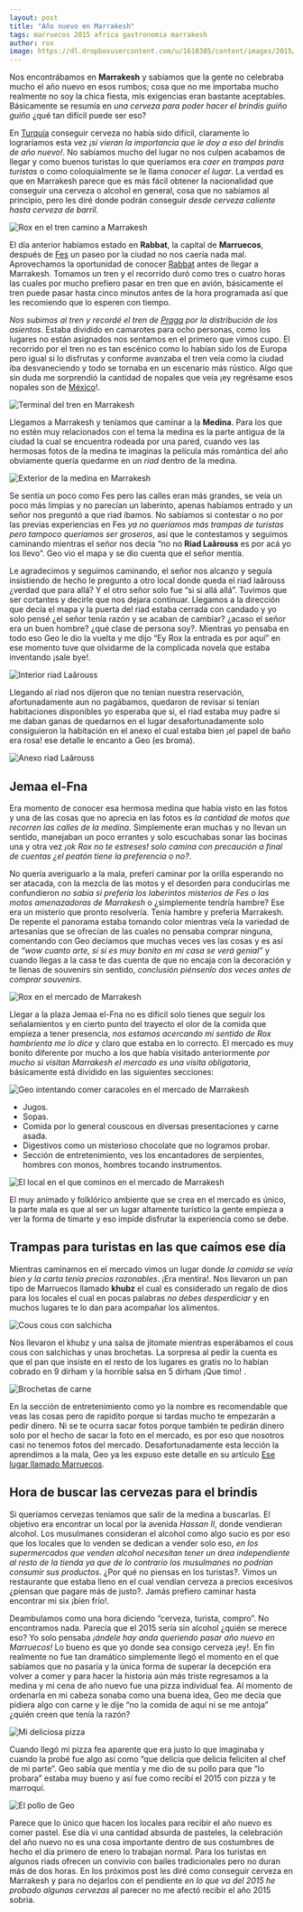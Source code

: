 ```yaml
---
layout: post
title: "Año nuevo en Marrakesh"
tags: marruecos 2015 africa gastronomia marrakesh
author: rox
image: https://dl.dropboxusercontent.com/u/1610385/content/images/2015/01/2014-12-31-15-19-32-2-1.jpg
---
```

Nos encontrábamos en **Marrakesh** y sabíamos que la gente no celebraba mucho el año nuevo en esos rumbos; cosa que no me importaba mucho realmente no soy la chica fiesta, mis exigencias eran bastante aceptables. Básicamente se resumía en *una cerveza para poder hacer el brindis guiño guiño* ¿qué tan difícil puede ser eso? 

En [Turquía](/tag/turquia) conseguir cerveza no había sido difícil, claramente lo lograríamos esta vez *¡si vieran la importancia que le doy a eso del brindis de año nuevo!*. No sabíamos mucho del lugar no nos culpen acabamos de llegar y como buenos turistas lo que  queríamos era *caer en trampas para turistas* o como coloquialmente se le llama *conocer el lugar*. La verdad es que en Marrakesh parece que es más fácil obtener la nacionalidad que conseguir una cerveza o alcohol en general, cosa que no sabíamos al principio, pero les diré donde podrán conseguir *desde cerveza caliente hasta cerveza de barril.*

![Rox en el tren camino a Marrakesh](https://dl.dropboxusercontent.com/u/1610385/content/images/2015/01/2014-12-31-12-55-31.jpg)

El día anterior habíamos estado en **Rabbat**, la capital de **Marruecos**, después de [Fes](/tag/fes) un paseo por la ciudad no nos caería nada mal. Aprovechamos la oportunidad de conocer [Rabbat](/tag/rabat) antes de llegar a Marrakesh. Tomamos un tren y el recorrido duró como tres o cuatro horas las cuales por mucho prefiero pasar en tren que en avión, básicamente el tren puede pasar hasta cinco minutos antes de la hora programada así que les recomiendo que lo esperen con tiempo. 

*Nos subimos al tren y recordé el tren de [Praga](/tag/praga) por la distribución de los asientos*. Estaba dividido en camarotes para ocho personas, como los lugares no están asignados nos sentamos en el primero que vimos cupo. El recorrido por el tren no es tan escénico como lo habían sido los de Europa pero igual si lo disfrutas y conforme avanzaba el tren veía como la ciudad iba desvaneciendo y todo se tornaba en un escenario más rústico. Algo que sin duda me sorprendió la cantidad de nopales que veía ¡ey regrésame esos nopales son de [México](/tag/mexico)!.

![Terminal del tren en Marrakesh](https://dl.dropboxusercontent.com/u/1610385/content/images/2015/01/2014-12-31-14-46-11.jpg)

Llegamos a Marrakesh y teníamos que caminar a la **Medina**. Para los que no estén muy relacionados con el tema la medina es la parte antigua de la ciudad la cual se encuentra rodeada por una pared, cuando ves las hermosas fotos de la medina te imaginas la película más romántica del año obviamente quería quedarme en un *riad* dentro de la medina.

![Exterior de la medina en Marrakesh](https://dl.dropboxusercontent.com/u/1610385/content/images/2015/01/2014-12-31-15-19-32-2.jpg)

Se sentía un poco como Fes pero las calles eran más grandes, se veía un poco más limpias  y no parecían un laberinto, apenas habíamos entrado y un señor nos preguntó a que riad íbamos. No sabíamos si contestar o no por las previas experiencias en Fes *ya no queríamos más trampas de turistas pero tampoco queríamos ser groseros*,  así que  le contestamos y seguimos caminando mientras  el señor nos decía “no no **Riad Laârouss** es por acá yo los llevo”. Geo vio el mapa y se dio cuenta que el señor mentía. 

Le agradecimos y seguimos caminando, el señor nos alcanzo y seguía insistiendo de hecho le pregunto a otro local donde queda el riad laârouss ¿verdad que para allá? Y el otro señor solo fue “si si allá allá”. Tuvimos que ser cortantes y decirle que nos dejara continuar. Llegamos a la dirección que decía el mapa y la puerta del riad estaba cerrada con candado y yo solo pensé ¿el señor tenía razón y se acaban de cambiar? ¿acaso el señor era un buen hombre? ¿qué clase de persona soy?. Mientras yo pensaba en todo eso Geo le dio la vuelta y me dijo “Ey Rox la entrada es por aquí” en ese momento tuve que olvidarme de la complicada novela que estaba inventando ¡sale bye!. 

![Interior riad Laârouss](https://dl.dropboxusercontent.com/u/1610385/content/images/2015/01/2015-01-01-08-58-53.jpg)

Llegando al riad nos dijeron que no tenían nuestra reservación, afortunadamente aun no pagábamos, quedaron de revisar si tenían habitaciones disponibles yo esperaba que si, el riad estaba muy padre si me daban ganas de quedarnos en el lugar desafortunadamente solo consiguieron la habitación en el anexo el cual estaba bien ¡el papel de baño era rosa! ese detalle le encanto a Geo (es broma).

![Anexo riad Laârouss](https://dl.dropboxusercontent.com/u/1610385/content/images/2015/01/2014-12-31-16-05-49.jpg)

## Jemaa el-Fna

Era momento de conocer esa hermosa medina que había visto en las fotos y una de las cosas que no aprecia en las fotos es *la cantidad de motos que recorren las calles de la medina*. Simplemente eran muchas y no llevan un sentido, manejaban un poco errantes  y solo escuchabas sonar las bocinas una y otra vez *¡ok Rox no te estreses! solo camina con precaución a final de cuentas ¿el peatón tiene la preferencia o no?*. 

No quería averiguarlo a la mala, preferí caminar por la orilla esperando no ser atacada, con la mezcla de las motos y el desorden para conducirlas me confundieron *no sabía si prefería los laberintos misterios de Fes o las motos amenazadoras de Marrakesh* o ¿simplemente tendría hambre? Ese era un misterio que pronto resolvería. Tenía hambre y prefería Marrakesh. De repente el panorama estaba tomando color mientras veía la variedad de artesanías que se ofrecían de las cuales no pensaba comprar ninguna, comentando con Geo decíamos que muchas veces ves las cosas y es así de *“wow cuanto arte, si si es muy bonito en mi casa se verá genial”* y cuando llegas a la casa te das cuenta de que no encaja con la decoración y te llenas de souvenirs sin sentido, *conclusión piénsenlo dos veces antes de comprar souvenirs.*

![Rox en el mercado de Marrakesh](https://dl.dropboxusercontent.com/u/1610385/content/images/2015/01/2014-12-31-16-36-52-3.jpg)

Llegar a la plaza Jemaa el-Fna no es difícil solo tienes que seguir los señalamientos y en cierto punto del trayecto el olor de la comida que empieza a tener presencia, *nos estamos acercando mi sentido de Rox hambrienta me lo dice* y claro que estaba en lo correcto. El mercado es muy bonito diferente por mucho a los que había visitado anteriormente *por mucho si visitan Marrakesh el mercado es una visita obligatoria*, básicamente está dividido en las siguientes secciones:

![Geo intentando comer caracoles en el mercado de Marrakesh](https://dl.dropboxusercontent.com/u/1610385/content/images/2015/01/2014-12-31-16-42-39.jpg)

* Jugos.
* Sopas.
* Comida por lo general couscous en diversas presentaciones y carne asada.
* Digestivos como un misterioso chocolate que no logramos probar.
* Sección de entretenimiento, ves los encantadores de serpientes, hombres con monos, hombres tocando instrumentos.

![El local en el que cominos en el mercado de Marrakesh](https://dl.dropboxusercontent.com/u/1610385/content/images/2015/01/2014-12-31-16-45-24.jpg)

El muy animado y folklórico ambiente que se crea en el mercado es único, la parte mala es que al ser un lugar altamente turístico la gente empieza a ver la forma de timarte y eso impide disfrutar la experiencia como se debe.

## Trampas para turistas en las que caímos ese día

Mientras caminamos en el mercado vimos un lugar donde *la comida se veía bien y la carta tenía precios razonables*. ¡Era mentira!. Nos llevaron un pan tipo de Marruecos llamado **khubz** el cual es considerado un regalo de dios para los locales el cual en pocas palabras *no debes desperdiciar* y en muchos lugares te lo dan para acompañar los alimentos. 

![Cous cous con salchicha](https://dl.dropboxusercontent.com/u/1610385/content/images/2015/01/2014-12-31-12-55-311-1.jpg)

Nos llevaron el khubz y una salsa de jitomate mientras esperábamos el cous cous con salchichas y unas brochetas. La sorpresa al pedir la cuenta es que el pan que insiste en el resto de los lugares es gratis no lo habían cobrado en 9 dírham y la horrible salsa en 5 dírham ¡Que timo! .

![Brochetas de carne](https://dl.dropboxusercontent.com/u/1610385/content/images/2015/01/2014-12-31-16-57-34.jpg)

En la sección de entretenimiento como yo la nombre es recomendable que veas las cosas pero de rapidito porque si tardas mucho te empezarán a pedir dinero. Ni se te ocurra sacar fotos porque también te pedirán dinero solo por el hecho de sacar la foto en el mercado, es por eso que nosotros casi no tenemos fotos del mercado. Desafortunadamente esta lección la aprendimos a la mala, Geo ya les expuso este detalle en su artículo [Ese lugar llamado Marruecos](/ese-lugar-llamado-marruecos/).

## Hora de buscar las cervezas para el brindis
Si queríamos cervezas teníamos que salir de la medina a buscarlas. El objetivo era encontrar un local por la avenida *Hassan II*, donde vendieran alcohol. Los musulmanes consideran el alcohol como algo sucio es por eso que los locales que lo venden se dedican a vender solo eso, *en los supermercados que venden alcohol necesitan tener un área independiente al resto de la tienda ya que de lo contrario los musulmanes no podrían consumir sus productos*. ¿Por qué no piensas en los turistas?. Vimos un restaurante que estaba lleno en el cual vendían cerveza a precios excesivos ¿piensan que pagare más de justo?. Jamás prefiero caminar hasta encontrar mi six ¡bien frío!. 

Deambulamos como una hora diciendo “cerveza, turista, compro”. No encontramos nada. Parecía que el 2015 sería sin alcohol ¿quién se merece eso? Yo solo pensaba *¡ándele hay anda queriendo pasar año nuevo en Marruecos!* Lo bueno es que yo donde sea consigo cerveza ¡ey!. En fin realmente no fue tan dramático simplemente llegó el momento en el que sabíamos que no pasaría y la única forma de superar la decepción era volver a comer y para hacer la historia aún más triste regresamos a la medina y mi cena de año nuevo fue una pizza individual fea. Al momento de ordenarla en mi cabeza sonaba como una buena idea, Geo me decía que pidiera algo con carne y le dije “no la comida de aquí ni se me antoja” ¿quién creen que tenía la razón? 

![Mi deliciosa pizza](https://dl.dropboxusercontent.com/u/1610385/content/images/2015/01/2014-12-31-21-07-54.jpg)

Cuando llegó mi pizza fea aparente que era justo lo que imaginaba y cuando la probé fue algo así como “que delicia que delicia feliciten al chef de mi parte”. Geo sabía que mentía y me dio de su pollo para que “lo probara” estaba muy bueno y así fue como recibí el 2015 con pizza y te marroquí.

![El pollo de Geo](https://dl.dropboxusercontent.com/u/1610385/content/images/2015/01/2014-12-31-21-06-58.jpg)

Parece que lo único que hacen los locales para recibir el año nuevo es comer pastel. Ese día vi una cantidad absurda de pasteles, la celebración del año nuevo no es una cosa importante dentro de sus costumbres de hecho el día primero de enero lo trabajan normal. Para los turistas en algunos riads ofrecen un convivio con bailes tradicionales pero no duran más de dos horas. En los próximos post les diré como conseguir cerveza en Marrakesh y para no dejarlos con el pendiente *en lo que va del 2015 he probado algunas cervezas* al parecer no me afectó recibir el año 2015 sobria.